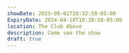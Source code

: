 ```yaml
---
showDate: 2023-09-01T20:32:58-05:00
ExpiryDate: 2024-04-18T10:30:58-05:00
location: The Club Above
description: Come see the show
draft: true
---
```

